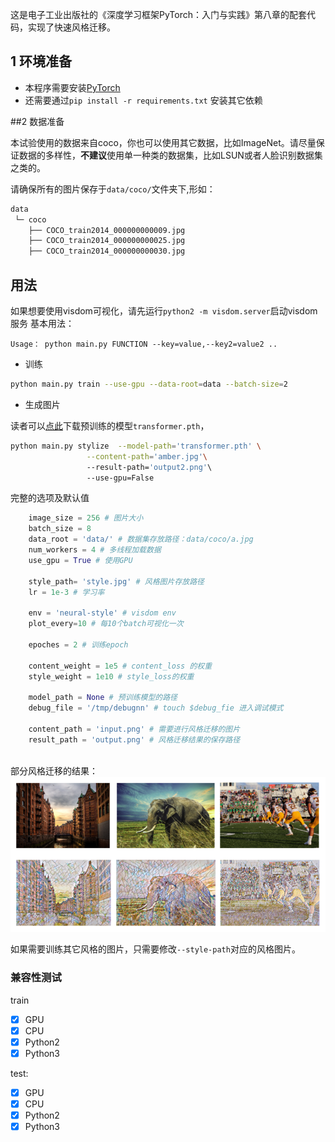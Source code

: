 这是电子工业出版社的《深度学习框架PyTorch：入门与实践》第八章的配套代码，实现了快速风格迁移。

## 1 环境准备

- 本程序需要安装[PyTorch](https://pytorch.org/)
- 还需要通过`pip install -r requirements.txt` 安装其它依赖


##2  数据准备

本试验使用的数据来自coco，你也可以使用其它数据，比如ImageNet。请尽量保证数据的多样性，**不建议**使用单一种类的数据集，比如LSUN或者人脸识别数据集之类的。

请确保所有的图片保存于`data/coco/`文件夹下,形如：
```Bash
data
 └─ coco
    ├── COCO_train2014_000000000009.jpg
    ├── COCO_train2014_000000000025.jpg
    ├── COCO_train2014_000000000030.jpg
```

## 用法
如果想要使用visdom可视化，请先运行`python2 -m visdom.server`启动visdom服务
基本用法：
```
Usage： python main.py FUNCTION --key=value,--key2=value2 ..
```

- 训练
```bash
python main.py train --use-gpu --data-root=data --batch-size=2
```

- 生成图片

读者可以[点此](http://pytorch-1252820389.cosbj.myqcloud.com/transformer.pth)下载预训练的模型`transformer.pth`，
```bash
python main.py stylize  --model-path='transformer.pth' \
                 --content-path='amber.jpg'\  
                 --result-path='output2.png'\  
                 --use-gpu=False
```
完整的选项及默认值
```python
    image_size = 256 # 图片大小
    batch_size = 8  
    data_root = 'data/' # 数据集存放路径：data/coco/a.jpg
    num_workers = 4 # 多线程加载数据
    use_gpu = True # 使用GPU
    
    style_path= 'style.jpg' # 风格图片存放路径
    lr = 1e-3 # 学习率

    env = 'neural-style' # visdom env
    plot_every=10 # 每10个batch可视化一次

    epoches = 2 # 训练epoch

    content_weight = 1e5 # content_loss 的权重 
    style_weight = 1e10 # style_loss的权重

    model_path = None # 预训练模型的路径
    debug_file = '/tmp/debugnn' # touch $debug_fie 进入调试模式 

    content_path = 'input.png' # 需要进行风格迁移的图片
    result_path = 'output.png' # 风格迁移结果的保存路径
   
```
部分风格迁移的结果：
![imgs](neural-style-results.png)


如果需要训练其它风格的图片，只需要修改`--style-path`对应的风格图片。

### 兼容性测试
train 
- [x] GPU  
- [x] CPU 
- [x] Python2
- [x] Python3

test: 

- [x] GPU
- [x] CPU
- [x] Python2
- [x] Python3